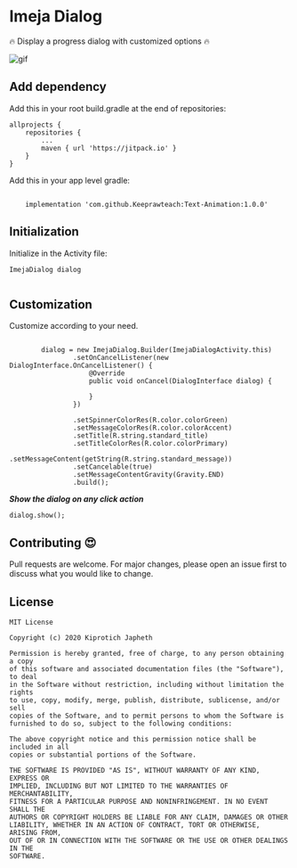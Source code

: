 # Imeja Dialog

:fire: Display a progress dialog with customized options :fire:

![gif](https://media.giphy.com/media/VF5ui7uLug7jkvS8gO/giphy.gif)

## Add dependency

Add this in your root build.gradle at the end of repositories:

```
allprojects {
	repositories {
		...
		maven { url 'https://jitpack.io' }
	}
}		
```
Add this in your app level gradle:

```

    implementation 'com.github.Keeprawteach:Text-Animation:1.0.0'
```

## Initialization
 
Initialize in the Activity file:

```
ImejaDialog dialog
 
```

## Customization

Customize according to your need.

```

        dialog = new ImejaDialog.Builder(ImejaDialogActivity.this)
                .setOnCancelListener(new DialogInterface.OnCancelListener() {
                    @Override
                    public void onCancel(DialogInterface dialog) {

                    }
                })

                .setSpinnerColorRes(R.color.colorGreen)
                .setMessageColorRes(R.color.colorAccent)
                .setTitle(R.string.standard_title)
                .setTitleColorRes(R.color.colorPrimary)
                .setMessageContent(getString(R.string.standard_message))
                .setCancelable(true)
                .setMessageContentGravity(Gravity.END)
                .build();
```
***Show the dialog on any click action***
```
dialog.show();
```

## Contributing :heart_eyes:
Pull requests are welcome. For major changes, please open an issue first to discuss what you would like to change.

## License

```
MIT License

Copyright (c) 2020 Kiprotich Japheth

Permission is hereby granted, free of charge, to any person obtaining a copy
of this software and associated documentation files (the "Software"), to deal
in the Software without restriction, including without limitation the rights
to use, copy, modify, merge, publish, distribute, sublicense, and/or sell
copies of the Software, and to permit persons to whom the Software is
furnished to do so, subject to the following conditions:

The above copyright notice and this permission notice shall be included in all
copies or substantial portions of the Software.

THE SOFTWARE IS PROVIDED "AS IS", WITHOUT WARRANTY OF ANY KIND, EXPRESS OR
IMPLIED, INCLUDING BUT NOT LIMITED TO THE WARRANTIES OF MERCHANTABILITY,
FITNESS FOR A PARTICULAR PURPOSE AND NONINFRINGEMENT. IN NO EVENT SHALL THE
AUTHORS OR COPYRIGHT HOLDERS BE LIABLE FOR ANY CLAIM, DAMAGES OR OTHER
LIABILITY, WHETHER IN AN ACTION OF CONTRACT, TORT OR OTHERWISE, ARISING FROM,
OUT OF OR IN CONNECTION WITH THE SOFTWARE OR THE USE OR OTHER DEALINGS IN THE
SOFTWARE.
```
